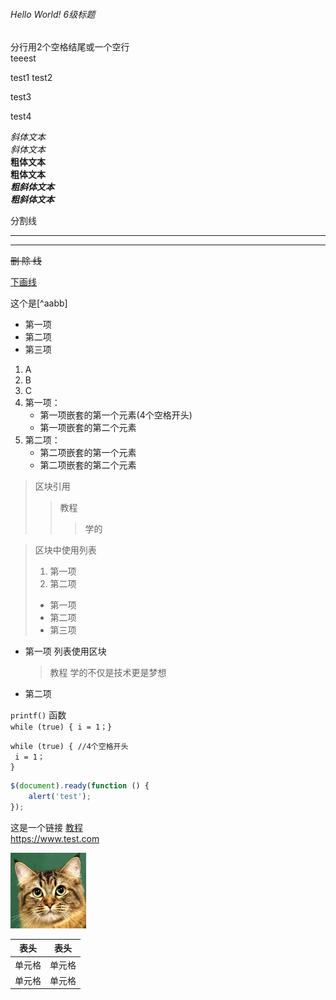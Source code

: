 ###### Hello World! 6级标题

分行用2个空格结尾或一个空行  
teeest  

test1
test2

test3

test4

*斜体文本*  
_斜体文本_  
**粗体文本**  
__粗体文本__  
***粗斜体文本***  
___粗斜体文本___  


分割线
* * *
---


~~删 除 线~~


<u>下画线</u>

这个是[^aabb]

* 第一项
* 第二项
* 第三项

1. A
2. B
3. C
4. 第一项：
    - 第一项嵌套的第一个元素(4个空格开头)
    - 第一项嵌套的第二个元素
5. 第二项：
    - 第二项嵌套的第一个元素
    - 第二项嵌套的第二个元素
    
    
> 区块引用  
> > 教程
> > > 学的

> 区块中使用列表
> 1. 第一项
> 2. 第二项
> + 第一项
> + 第二项
> + 第三项

* 第一项 列表使用区块
    > 教程
    > 学的不仅是技术更是梦想
* 第二项

`printf()` 函数  
`while (true) { i = 1；}`

    while (true) { //4个空格开头
     i = 1；
    }
    
```javascript
$(document).ready(function () {
    alert('test');
});
```

这是一个链接 [教程](https://www.test.com)  
<https://www.test.com>

![alt 图片](cat.png)

|  表头   | 表头  |
|  ----  | ----  |
| 单元格  | 单元格 |
| 单元格  | 单元格 |
